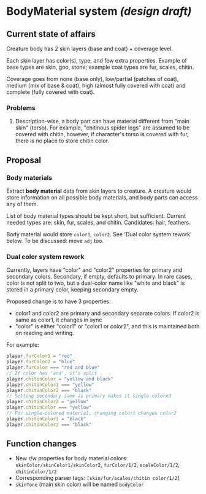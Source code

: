 # BodyMaterial system _(design draft)_

## Current state of affairs

Creature body has 2 skin layers (base and coat) + coverage level.

Each skin layer has color(s), type, and few extra properties. Example of base types are skin, goo, stone; example coat types are fur, scales, chitin.

Coverage goes from none (base only), low/partial (patches of coat), medium (mix of base & coat), high (almost fully covered with coat) and complete (fully covered with coat).

### Problems

1. Description-wise, a body part can have material different from "main skin" (torso). For example, "chitinous spider legs" are assumed to be covered with chitin, however, if character's torso is covered with fur, there is no place to store chitin color.

## Proposal

### Body materials

Extract **body material** data from skin layers to creature. A creature would store information on all possible body materials, and body parts can access any of them.

List of body material types should be kept short, but sufficient. Current needed types are: skin, fur, scales, and chitin. Candidates: hair, feathers.

Body material would store `color1`, `color2`. See 'Dual color system rework' below. To be discussed: move `adj` too.

### Dual color system rework

Currently, layers have "color" and "color2" properties for primary and secondary colors. Secondary, if empty, defaults to primary. In rare cases, color is not split to two, but a dual-color name like "white and black" is stored in a primary color, keeping secondary empty.

Proposed change is to have 3 properties:
* color1 and color2 are primary and secondary separate colors. If color2 is same as color1, it changes in sync
* "color" is either "color1" or "color1 or color2", and this is maintained both on reading and writing.

For example:
```js
player.furColor1 = "red"
player.furColor2 = "blue"
player.furColor === "red and blue"
// If color has 'and', it's split 
player.chitinColor = "yellow and black"
player.chitinColor1 === "yellow"
player.chitinColor2 === "black"
// Setting secondary same as primary makes it single-colored
player.chitinColor2 = "yellow"
player.chitinColor === "yellow"
// For single-colored material, changing color1 changes color2
player.chitinColor1 = "black"
player.chitinColor2 === "black"
```

## Function changes

* New r/w properties for body material colors: `skinColor/skinColor1/skinColor2`, `furColor/1/2`, `scaleColor/1/2`, `chitinColor/1/2`
* Corresponding parser tags: `[skin/fur/scales/chitin color/1/2]`
* `skinTone` (main skin color) will be named `bodyColor`

